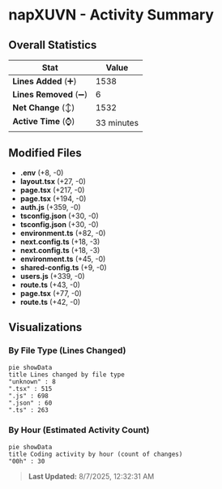 # napXUVN - Activity Summary 

## Overall Statistics

| Stat                   | Value                                                             |
| ---------------------- | ----------------------------------------------------------------- |
| **Lines Added** (➕)   | 1538                                          |
| **Lines Removed** (➖) | 6                                        |
| **Net Change** (↕)    | 1532                |
| **Active Time** (⌚)   | 33 minutes |


## Modified Files
- **.env** (+8, -0)
- **layout.tsx** (+27, -0)
- **page.tsx** (+217, -0)
- **page.tsx** (+194, -0)
- **auth.js** (+359, -0)
- **tsconfig.json** (+30, -0)
- **tsconfig.json** (+30, -0)
- **environment.ts** (+82, -0)
- **next.config.ts** (+18, -3)
- **next.config.ts** (+18, -3)
- **environment.ts** (+45, -0)
- **shared-config.ts** (+9, -0)
- **users.js** (+339, -0)
- **route.ts** (+43, -0)
- **page.tsx** (+77, -0)
- **route.ts** (+42, -0)

## Visualizations

### By File Type (Lines Changed)

```mermaid
pie showData
title Lines changed by file type
"unknown" : 8
".tsx" : 515
".js" : 698
".json" : 60
".ts" : 263
```

### By Hour (Estimated Activity Count)

```mermaid
pie showData
title Coding activity by hour (count of changes)
"00h" : 30
```


> **Last Updated:** 8/7/2025, 12:32:31 AM